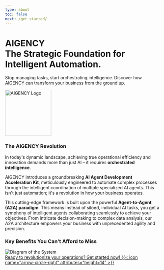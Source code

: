```yaml
---
type: about
toc: false
next: /get_started/
---
```


<div class="hx-mt-6 hx-mb-12">
  <div class="hx-text-center">
    <h1 class="hx-text-4xl hx-font-bold">AIGENCY</br> The Strategic Foundation for Intelligent Automation.</h1>
    <p class="hx-mt-4 hx-text-lg hx-text-gray-500 dark:hx-text-gray-400">
      Stop managing tasks, start orchestrating intelligence. Discover how AIGENCY can transform your business from the ground up.
    </p>
  </div>
</div>

<style>
  .logo-dark-mode {
    display: none;
  }

  html.dark .logo-light-mode {
    display: none; 
  }

  html.dark .logo-dark-mode {
    display: block;
  }
</style>

<div class="hx-text-center">
  <img src="/images/aigency_black.png" width="150" alt="AIGENCY Logo" class="logo-light-mode hx-max-w-full hx-h-auto">
  
  <img src="/images/aigency_white.png" width="150" alt="AIGENCY Logo" class="logo-dark-mode hx-max-w-full hx-h-auto">
</div>

### The AIGENCY Revolution

In today's dynamic landscape, achieving true operational efficiency and innovation demands more than just AI – it requires **orchestrated intelligence**. 

AIGENCY introduces a groundbreaking **AI Agent Development Acceleration Kit**, meticulously engineered to automate complex processes through the intelligent coordination of multiple specialized AI agents. This isn't just automation; it's a revolution in how your business operates.

This cutting-edge framework is built upon the powerful **Agent-to-Agent (A2A) paradigm**. This means instead of siloed, individual AI tasks, you get a symphony of intelligent agents collaborating seamlessly to achieve your objectives. From intricate decision-making to complex data analysis, our A2A architecture empowers your business with unprecedented agility and precision.

### Key Benefits You Can't Afford to Miss
<image src="https://w7.pngwing.com/pngs/972/511/png-transparent-todo-sketch-note-list-tasks-thumbnail.png" alt="Diagram of the System">

<div class="hx-mt-8">
    <a href="/docs/get_started" rel="noopener noreferrer">
        <span class="hx-mt-8">Ready to revolutionize your operations? Get started now!</span>
        {{< icon name="arrow-circle-right" attributes="height=14" >}}
    </a>
</div>